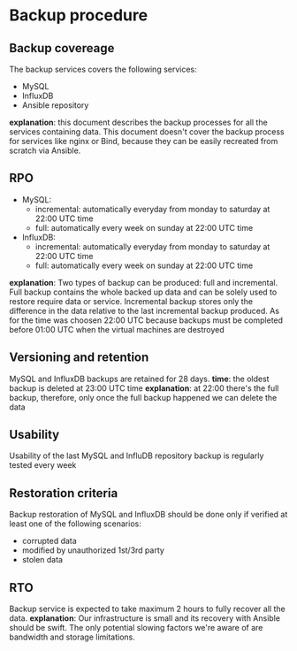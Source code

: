 # Backup procedure

## Backup covereage

The backup services covers the following services:

- MySQL
- InfluxDB
- Ansible repository

**explanation**: this document describes the backup processes for all the services containing data. This document doesn't cover the backup process for services like nginx or Bind, because they can be easily recreated from scratch via Ansible.

## RPO

- MySQL:
  - incremental: automatically everyday from monday to saturday at 22:00 UTC time
  - full: automatically every week on sunday at 22:00 UTC time
- InfluxDB:
  - incremental: automatically everyday from monday to saturday at 22:00 UTC time
  - full: automatically every week on sunday at 22:00 UTC time

**explanation**:
Two types of backup can be produced: full and incremental.
Full backup contains the whole backed up data and can be solely used to restore require data or service.
Incremental backup stores only the difference in the data relative to the last incremental backup produced.
As for the time was choosen 22:00 UTC because backups must be completed before 01:00 UTC when the virtual machines are destroyed

## Versioning and retention

MySQL and InfluxDB backups are retained for 28 days.
**time**: the oldest backup is deleted at 23:00 UTC time
**explanation**: at 22:00 there's the full backup, therefore, only once the full backup happened we can delete the data

## Usability

Usability of the last MySQL and InfluDB repository backup is regularly tested every week

## Restoration criteria

Backup restoration of MySQL and InfluxDB should be done only if verified at least one of the following scenarios:

- corrupted data
- modified by unauthorized 1st/3rd party
- stolen data

## RTO

Backup service is expected to take maximum 2 hours to fully recover all the data.
**explanation**: Our infrastructure is small and its recovery with Ansible should be swift. The only potential slowing factors we're aware of are bandwidth and storage limitations.
